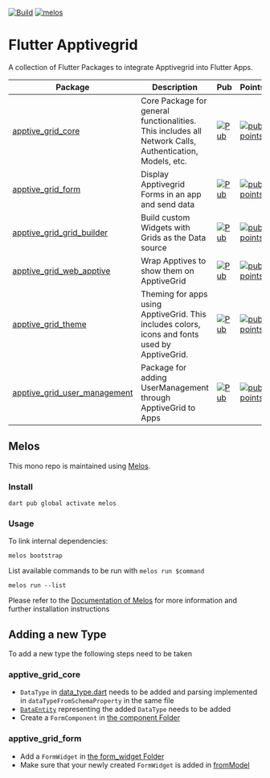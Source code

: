 [![Build](https://github.com/ApptiveGrid/apptive_grid_flutter/actions/workflows/main.yml/badge.svg?branch=main)](https://github.com/ApptiveGrid/apptive_grid_flutter/actions/workflows/main.yml?query=branch%3Amain)
[![melos](https://img.shields.io/badge/maintained%20with-melos-f700ff.svg?style=plastic)](https://github.com/invertase/melos)
# Flutter Apptivegrid #

A collection of Flutter Packages to integrate Apptivegrid into Flutter Apps.

| Package                                                               | Description                                                                                             | Pub                                                                                                                                     | Points                                                                                                                                     | Popularity                                                                                                                               | Likes                                                                                                                          |
|-----------------------------------------------------------------------|---------------------------------------------------------------------------------------------------------|-----------------------------------------------------------------------------------------------------------------------------------------|--------------------------------------------------------------------------------------------------------------------------------------------|------------------------------------------------------------------------------------------------------------------------------------------|--------------------------------------------------------------------------------------------------------------------------------|
| [apptive_grid_core](packages/apptive_grid_core)                       | Core Package for general functionalities. This includes all Network Calls, Authentication, Models, etc. | [![Pub](https://img.shields.io/pub/v/apptive_grid_core.svg)](https://pub.dartlang.org/packages/apptive_grid_core)                       | [![pub points](https://badges.bar/apptive_grid_core/pub%20points)](https://pub.dev/packages/apptive_grid_core/score)                       | [![popularity](https://badges.bar/apptive_grid_core/popularity)](https://pub.dev/packages/apptive_grid_core/score)                       | [![likes](https://badges.bar/apptive_grid_core/likes)](https://pub.dev/packages/apptive_grid_core/score)                       |
| [apptive_grid_form](packages/apptive_grid_form)                       | Display Apptivegrid Forms in an app and send data                                                       | [![Pub](https://img.shields.io/pub/v/apptive_grid_form.svg)](https://pub.dartlang.org/packages/apptive_grid_form)                       | [![pub points](https://badges.bar/apptive_grid_form/pub%20points)](https://pub.dev/packages/apptive_grid_form/score)                       | [![popularity](https://badges.bar/apptive_grid_form/popularity)](https://pub.dev/packages/apptive_grid_form/score)                       | [![likes](https://badges.bar/apptive_grid_form/likes)](https://pub.dev/packages/apptive_grid_form/score)                       |
| [apptive_grid_grid_builder](packages/apptive_grid_grid_builder)       | Build custom Widgets with Grids as the Data source                                                      | [![Pub](https://img.shields.io/pub/v/apptive_grid_grid_builder.svg)](https://pub.dartlang.org/packages/apptive_grid_grid_builder)       | [![pub points](https://badges.bar/apptive_grid_grid_builder/pub%20points)](https://pub.dev/packages/apptive_grid_grid_builder/score)       | [![popularity](https://badges.bar/apptive_grid_grid_builder/popularity)](https://pub.dev/packages/apptive_grid_grid_builder/score)       | [![likes](https://badges.bar/apptive_grid_grid_builder/likes)](https://pub.dev/packages/apptive_grid_grid_builder/score)       |
| [apptive_grid_web_apptive](packages/apptive_grid_web_apptive)         | Wrap Apptives to show them on ApptiveGrid                                                               | [![Pub](https://img.shields.io/pub/v/apptive_grid_web_apptive.svg)](https://pub.dartlang.org/packages/apptive_grid_web_apptive)         | [![pub points](https://badges.bar/apptive_grid_web_apptive/pub%20points)](https://pub.dev/packages/apptive_grid_web_apptive/score)         | [![popularity](https://badges.bar/apptive_grid_web_apptive/popularity)](https://pub.dev/packages/apptive_grid_web_apptive/score)         | [![likes](https://badges.bar/apptive_grid_web_apptive/likes)](https://pub.dev/packages/apptive_grid_web_apptive/score)         |
| [apptive_grid_theme](packages/apptive_grid_theme)                     | Theming for apps using ApptiveGrid. This includes colors, icons and fonts used by ApptiveGrid.          | [![Pub](https://img.shields.io/pub/v/apptive_grid_theme.svg)](https://pub.dartlang.org/packages/apptive_grid_theme)                     | [![pub points](https://badges.bar/apptive_grid_theme/pub%20points)](https://pub.dev/packages/apptive_grid_theme/score)                     | [![popularity](https://badges.bar/apptive_grid_theme/popularity)](https://pub.dev/packages/apptive_grid_theme/score)                     | [![likes](https://badges.bar/apptive_grid_theme/likes)](https://pub.dev/packages/apptive_grid_theme/score)                     |
| [apptive_grid_user_management](packages/apptive_grid_user_management) | Package for adding UserManagement through ApptiveGrid to Apps                                           | [![Pub](https://img.shields.io/pub/v/apptive_grid_user_management.svg)](https://pub.dartlang.org/packages/apptive_grid_user_management) | [![pub points](https://badges.bar/apptive_grid_user_management/pub%20points)](https://pub.dev/packages/apptive_grid_user_management/score) | [![popularity](https://badges.bar/apptive_grid_user_management/popularity)](https://pub.dev/packages/apptive_grid_user_management/score) | [![likes](https://badges.bar/apptive_grid_user_management/likes)](https://pub.dev/packages/apptive_grid_user_management/score) |

## Melos

This mono repo is maintained using [Melos](https://github.com/invertase/melos). 
### Install
```
dart pub global activate melos
```
### Usage
To link internal dependencies:
```
melos bootstrap
```
List available commands to be run with `melos run $command`
```
melos run --list
```
Please refer to the [Documentation of Melos](https://docs.page/invertase/melos) for more information and further installation instructions

## Adding a new Type

To add a new type the following steps need to be taken

### apptive_grid_core

- `DataType` in [data_type.dart](packages/apptive_grid_core/lib/model/data_type.dart) needs to be added and parsing implemented in `dataTypeFromSchemaProperty` in the same file
- [`DataEntity`](packages/apptive_grid_core/lib/model/data_entity.dart) representing the added `DataType` needs to be added
- Create a `FormComponent` in [the component Folder](packages/apptive_grid_core/lib/model/form/component)


### apptive_grid_form
- Add a `FormWidget` in [the form_widget Folder](packages/apptive_grid_form/lib/widgets/form_widget)
- Make sure that your newly created `FormWidget` is added in [fromModel](packages/apptive_grid_form/lib/widgets/form_widget/form_widget.dart)